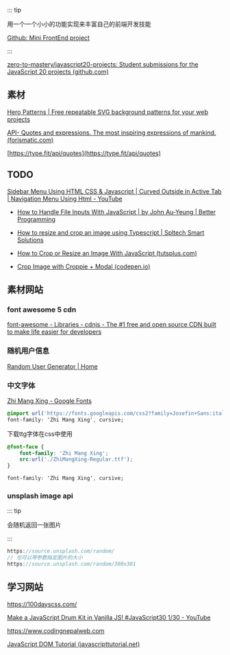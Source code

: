 ::: tip

用一个一个小小的功能实现来丰富自己的前端开发技能

[Github: Mini FrontEnd project](https://github.com/Q10Viking/Mini-FrontEnd-project)

:::



[zero-to-mastery/javascript20-projects: Student submissions for the JavaScript 20 projects (github.com)](https://github.com/zero-to-mastery/javascript20-projects)



## 素材

[Hero Patterns | Free repeatable SVG background patterns for your web projects](https://heropatterns.com/)

[API- Quotes and expressions. The most inspiring expressions of mankind. (forismatic.com)](https://forismatic.com/en/api/)

[https://type.fit/api/quotes](https://type.fit/api/quotes)



## TODO

[Sidebar Menu Using HTML CSS & Javascript | Curved Outside in Active Tab | Navigation Menu Using Html - YouTube](https://www.youtube.com/watch?v=cb167kkWxEQ)



- [How to Handle File Inputs With JavaScript | by John Au-Yeung | Better Programming](https://betterprogramming.pub/handling-file-inputs-with-javascript-9f2d3a007f05)

- [How to resize and crop an image using Typescript | Spltech Smart Solutions](https://spltech.co.uk/how-to-resize-and-crop-an-image-using-typescript/)
- [How to Crop or Resize an Image With JavaScript (tutsplus.com)](https://code.tutsplus.com/tutorials/how-to-crop-or-resize-an-image-with-javascript--cms-40446)
- [Crop Image with Croppie + Modal (codepen.io)](https://codepen.io/githyoung/pen/LYEjwdO)

## 素材网站

### font awesome 5 cdn

[font-awesome - Libraries - cdnjs - The #1 free and open source CDN built to make life easier for developers](https://cdnjs.com/libraries/font-awesome)



### 随机用户信息

[Random User Generator | Home](https://randomuser.me/)



### 中文字体

[Zhi Mang Xing - Google Fonts](https://fonts.google.com/specimen/Zhi+Mang+Xing?subset=chinese-simplified)

```css
@import url('https://fonts.googleapis.com/css2?family=Josefin+Sans:ital,wght@1,600&family=Meow+Script&family=Zhi+Mang+Xing&display=swap');
font-family: 'Zhi Mang Xing', cursive;
```

下载ttg字体在css中使用

```css
@font-face { 
    font-family: 'Zhi Mang Xing'; 
    src:url('./ZhiMangXing-Regular.ttf');
} 

font-family: 'Zhi Mang Xing', cursive;
```



### unsplash image api

::: tip

会随机返回一张图片

::: 

```js
https://source.unsplash.com/random/
// 也可以带参数指定图片的大小
https://source.unsplash.com/random/300x301
```





## 学习网站



https://100dayscss.com/

[Make a JavaScript Drum Kit in Vanilla JS! #JavaScript30 1/30 - YouTube](https://www.youtube.com/watch?v=VuN8qwZoego&list=PLu8EoSxDXHP6CGK4YVJhL_VWetA865GOH)

https://www.codingnepalweb.com

[JavaScript DOM Tutorial (javascripttutorial.net)](https://www.javascripttutorial.net/javascript-dom/)
